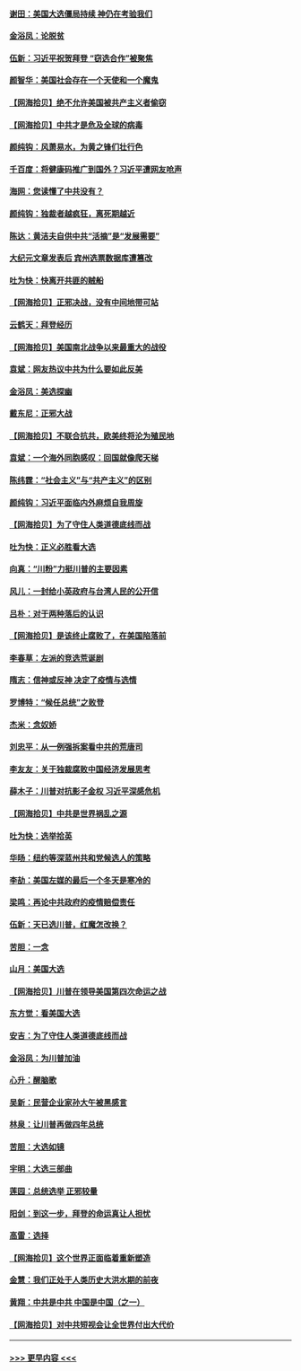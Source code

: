#### [谢田：美国大选僵局持续 神仍在考验我们](../pages/nsc993/n12577432.md?t=11270451) 
#### [金浴凤：论脱贫](../pages/nsc993/n12576386.md?t=11270451) 
#### [伍新：习近平祝贺拜登 “窃选合作”被聚焦](../pages/nsc993/n12576358.md?t=11270451) 
#### [颜智华：美国社会存在一个天使和一个魔鬼](../pages/nsc993/n12574299.md?t=11270451) 
#### [【网海拾贝】绝不允许美国被共产主义者偷窃](../pages/nsc993/n12573396.md?t=11270451) 
#### [【网海拾贝】中共才是危及全球的病毒](../pages/nsc993/n12571204.md?t=11270451) 
#### [颜纯钩：风萧易水，为黄之锋们壮行色](../pages/nsc993/n12571487.md?t=11270451) 
#### [千百度：将健康码推广到国外？习近平遭网友呛声](../pages/nsc993/n12570808.md?t=11270451) 
#### [海网：您读懂了中共没有？](../pages/nsc993/n12570487.md?t=11270451) 
#### [颜纯钩：独裁者越疯狂，离死期越近](../pages/nsc993/n12569055.md?t=11270451) 
#### [陈达：黄洁夫自供中共“活摘”是“发展需要”](../pages/nsc993/n12568541.md?t=11270451) 
#### [大纪元文章发表后 宾州选票数据库遭篡改](../pages/nsc993/n12568105.md?t=11270451) 
#### [吐为快：快离开共匪的贼船](../pages/nsc993/n12568462.md?t=11270451) 
#### [【网海拾贝】正邪决战，没有中间地带可站](../pages/nsc993/n12568439.md?t=11270451) 
#### [云鹤天：拜登经历](../pages/nsc993/n12567294.md?t=11270451) 
#### [【网海拾贝】美国南北战争以来最重大的战役](../pages/nsc993/n12567247.md?t=11270451) 
#### [袁斌：网友热议中共为什么要如此反美](../pages/nsc993/n12567162.md?t=11270451) 
#### [金浴凤：美选探幽](../pages/nsc993/n12567147.md?t=11270451) 
#### [戴东尼：正邪大战](../pages/nsc993/n12567033.md?t=11270451) 
#### [【网海拾贝】不联合抗共，欧美终将沦为殖民地](../pages/nsc993/n12565068.md?t=11270451) 
#### [袁斌：一个海外同胞感叹：回国就像爬天梯](../pages/nsc993/n12564986.md?t=11270451) 
#### [陈纬霆：“社会主义”与“共产主义”的区别](../pages/nsc993/n12562417.md?t=11270451) 
#### [颜纯钩：习近平面临内外麻烦自我周旋](../pages/nsc993/n12563356.md?t=11270451) 
#### [【网海拾贝】为了守住人类道德底线而战](../pages/nsc993/n12562542.md?t=11270451) 
#### [吐为快：正义必胜看大选](../pages/nsc993/n12561967.md?t=11270451) 
#### [向真：“川粉”力挺川普的主要因素](../pages/nsc993/n12560774.md?t=11270451) 
#### [风儿：一封给小英政府与台湾人民的公开信](../pages/nsc993/n12560581.md?t=11270451) 
#### [吕朴：对于两种落后的认识](../pages/nsc993/n12560492.md?t=11270451) 
#### [【网海拾贝】是该终止腐败了，在美国陷落前](../pages/nsc993/n12559936.md?t=11270451) 
#### [李春草：左派的竞选荒诞剧](../pages/nsc993/n12558380.md?t=11270451) 
#### [隋志：信神或反神 决定了疫情与选情](../pages/nsc993/n12558255.md?t=11270451) 
#### [罗博特：“候任总统”之败登](../pages/nsc993/n12558189.md?t=11270451) 
#### [杰米：念奴娇](../pages/nsc993/n12558174.md?t=11270451) 
#### [刘忠平：从一例强拆案看中共的荒唐司](../pages/nsc993/n12558036.md?t=11270451) 
#### [李友友：关于独裁腐败中国经济发展思考](../pages/nsc993/n12558004.md?t=11270451) 
#### [薛木子：川普对抗影子金权 习近平深感危机](../pages/nsc993/n12557342.md?t=11270451) 
#### [【网海拾贝】中共是世界祸乱之源](../pages/nsc993/n12555353.md?t=11270451) 
#### [吐为快：选举拾英](../pages/nsc993/n12555041.md?t=11270451) 
#### [华旸：纽约等深蓝州共和党候选人的策略](../pages/nsc993/n12554309.md?t=11270451) 
#### [李劼：美国左媒的最后一个冬天是寒冷的](../pages/nsc993/n12552947.md?t=11270451) 
#### [梁鸣：再论中共政府的疫情赔偿责任](../pages/nsc993/n12553012.md?t=11270451) 
#### [伍新：天已选川普，红魔怎改换？](../pages/nsc993/n12552970.md?t=11270451) 
#### [苦胆：一念](../pages/nsc993/n12552957.md?t=11270451) 
#### [山月：美国大选](../pages/nsc993/n12552446.md?t=11270451) 
#### [【网海拾贝】川普在领导美国第四次命运之战](../pages/nsc993/n12551973.md?t=11270451) 
#### [东方觉：看美国大选](../pages/nsc993/n12551647.md?t=11270451) 
#### [安吉：为了守住人类道德底线而战](../pages/nsc993/n12551111.md?t=11270451) 
#### [金浴凤：为川普加油](../pages/nsc993/n12551085.md?t=11270451) 
#### [心升：醒脑歌](../pages/nsc993/n12550984.md?t=11270451) 
#### [吴新：民营企业家孙大午被黑感言](../pages/nsc993/n12550656.md?t=11270451) 
#### [林泉：让川普再做四年总统](../pages/nsc993/n12550640.md?t=11270451) 
#### [苦胆：大选如镜](../pages/nsc993/n12550630.md?t=11270451) 
#### [宇明：大选三部曲](../pages/nsc993/n12550603.md?t=11270451) 
#### [莲园：总统选举 正邪较量](../pages/nsc993/n12550594.md?t=11270451) 
#### [阳剑：到这一步，拜登的命运真让人担忧](../pages/nsc993/n12549093.md?t=11270451) 
#### [高雷：选择](../pages/nsc993/n12549087.md?t=11270451) 
#### [【网海拾贝】这个世界正面临着重新塑造](../pages/nsc993/n12548326.md?t=11270451) 
#### [金慧：我们正处于人类历史大洪水期的前夜](../pages/nsc993/n12547914.md?t=11270451) 
#### [黄翔：中共是中共 中国是中国（之一）](../pages/nsc993/n12547576.md?t=11270451) 
#### [【网海拾贝】对中共短视会让全世界付出大代价](../pages/nsc993/n12546043.md?t=11270451) 

----
#### [ >>> 更早内容 <<< ](../indexes/nsc993-earlier.md)
